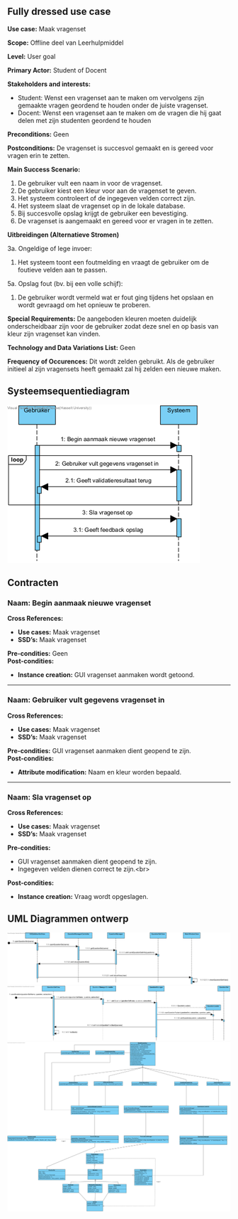 ## Fully dressed use case
**Use case:** Maak vragenset

**Scope:** Offline deel van Leerhulpmiddel

**Level:** User goal

**Primary Actor:** Student of Docent

**Stakeholders and interests:**
* Student: Wenst een vragenset aan te maken om vervolgens zijn gemaakte vragen geordend te houden onder de juiste vragenset.
* Docent: Wenst een vragenset aan te maken om de vragen die hij gaat delen met zijn studenten geordend te houden

**Preconditions:** Geen

**Postconditions:** De vragenset is succesvol gemaakt en is gereed voor vragen erin te zetten.

**Main Success Scenario:**

1. De gebruiker vult een naam in voor de vragenset.
2. De gebruiker kiest een kleur voor aan de vragenset te geven.
3. Het systeem controleert of de ingegeven velden correct zijn.
4. Het systeem slaat de vragenset op in de lokale database.
5. Bij succesvolle opslag krijgt de gebruiker een bevestiging.
6. De vragenset is aangemaakt en gereed voor er vragen in te zetten.


**Uitbreidingen (Alternatieve Stromen)**

3a. Ongeldige of lege invoer:
1. Het systeem toont een foutmelding en vraagt de gebruiker om de foutieve velden aan te passen.

5a. Opslag fout (bv. bij een volle schijf):
1. De gebruiker wordt vermeld wat er fout ging tijdens het opslaan en wordt gevraagd om het opnieuw te proberen.

**Special Requirements:** De aangeboden kleuren moeten duidelijk onderscheidbaar zijn voor de gebruiker zodat deze snel en op basis van kleur zijn vragenset kan vinden. 

**Technology and Data Variations List:** Geen

**Frequency of Occurences:** Dit wordt zelden gebruikt. Als de gebruiker initieel al zijn vragensets heeft gemaakt zal hij zelden een nieuwe maken.

## Systeemsequentiediagram
![Systeem Sequentie Diagram](./Images/SSD_MaakVragenset.png)

## Contracten

### **Naam:** Begin aanmaak nieuwe vragenset<br/>
**Cross References:** 
* **Use cases:** Maak vragenset<br/>
* **SSD’s:** Maak vragenset
  
**Pre-condities:** Geen<br/>
**Post-condities:** 
* **Instance creation:** GUI vragenset aanmaken wordt getoond.<br/>

---

### **Naam:** Gebruiker vult gegevens vragenset in<br/>
**Cross References:** 
* **Use cases:** Maak vragenset<br/>
* **SSD’s:** Maak vragenset
  
**Pre-condities:** GUI vragenset aanmaken dient geopend te zijn.<br/>
**Post-condities:** 
* **Attribute modification:** Naam en kleur worden bepaald.<br/>

---

### **Naam:** Sla vragenset op<br/>
**Cross References:** 
* **Use cases:** Maak vragenset<br/>
* **SSD’s:** Maak vragenset
  
**Pre-condities:** 
* GUI vragenset aanmaken dient geopend te zijn.<br/>
* Ingegeven velden dienen correct te zijn.<br\>

**Post-condities:** 
* **Instance creation:** Vraag wordt opgeslagen.<br/>

## UML Diagrammen ontwerp
![Open Vragenset sequentie diagram](./Images/Open_Vragenset.png)
![Sla Vragenset Op sequentie diagram](./Images/Sla_Vraag_Op.png)
![Klassediagram](./Images/Klasse_Diagram_leerhulpmiddel.png)
